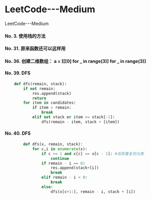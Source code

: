 # LeetCode---Medium
LeetCode---Medium
#### No. 3.  使用栈的方法
#### No. 31. 原来函数还可以这样用
#### No. 36. 创建二维数组： a = [[[0] for _ in range(3)] for _ in range(3)]
#### No. 39. DFS
``` python
    def dfs(remain, stack):
        if not remain:
            res.append(stack)
            return 
        for item in candidates:
            if item > remain:
                break
            elif not stack or item >= stack[-1]:
                dfs(remain - item, stack + [item])
```
#### No. 40. DFS
``` python
        def dfs(x, remain, stack):
            for c,i in enumerate(x):
                if c >= 1 and x[c] == x[c - 1]: #去除重复的元素
                    continue
                if remain - i == 0:
                    res.append(stack+[i])
                    break
                elif remain - i < 0:
                    break
                else:
                    dfs(x[c+1:], remain - i, stack + [i])
```